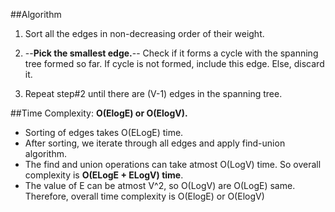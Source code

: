 ##Algorithm
1. Sort all the edges in non-decreasing order of their weight.

2. --**Pick the smallest edge.**-- Check if it forms a cycle with the spanning tree 
formed so far. If cycle is not formed, include this edge. Else, discard it.  

3. Repeat step#2 until there are (V-1) edges in the spanning tree.

##Time Complexity: 
**O(ElogE) or O(ElogV).**
- Sorting of edges takes O(ELogE) time.   
- After sorting, we iterate through all edges and apply find-union algorithm.   
- The find and union operations can take atmost O(LogV) time. So overall complexity is **O(ELogE + ELogV) time**.   
- The value of E can be atmost V^2, so O(LogV) are O(LogE) same. Therefore, overall time complexity is O(ElogE) or O(ElogV)
